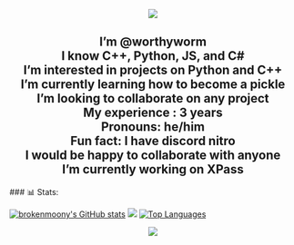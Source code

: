 <p align="center">
  <img src="https://capsule-render.vercel.app/api?type=waving&color=gradient&text=Hello!&height=100&section=header"/>
</p>
<h2 align="center">
  I’m @worthyworm<br>
  I know C++, Python, JS, and C#<br>
  I’m interested in projects on Python and C++<br>
  I’m currently learning how to become a pickle<br>
  I’m looking to collaborate on any project<br>
  My experience : 3 years<br>
  Pronouns: he/him<br>
  Fun fact: I have discord nitro<br>
  I would be happy to collaborate with anyone<br>
  I’m currently working on XPass<br>
</h2>
### 📊 Stats:

 <a href="http://www.github.com/brokenmoony"><img src="https://github-readme-stats.vercel.app/api?username=brokenmoony&show_icons=true&hide=&count_private=true&title_color=0891b2&text_color=ffffff&icon_color=0891b2&bg_color=000000&hide_border=true&show_icons=true" alt="brokenmoony's GitHub stats" /></a>
   <a href="http://www.github.com/brokenmoony"><img src="https://github-readme-streak-stats.herokuapp.com/?user=brokenmoony&stroke=ffffff&background=000000&ring=0891b2&fire=0891b2&currStreakNum=ffffff&currStreakLabel=0891b2&sideNums=ffffff&sideLabels=ffffff&dates=ffffff&hide_border=true" /></a>
  <a href="https://github.com/brokenmoony"><img src="https://github-readme-stats.vercel.app/api/top-langs/?username=brokenmoony&langs_count=10&title_color=0891b2&text_color=ffffff&icon_color=0891b2&bg_color=000000&hide_border=true&locale=en&custom_title=Top%20Languages" alt="Top Languages" /></a>

<p align="center">
  <img src="https://capsule-render.vercel.app/api?type=waving&color=gradient&height=100&section=footer"/>
</p>
